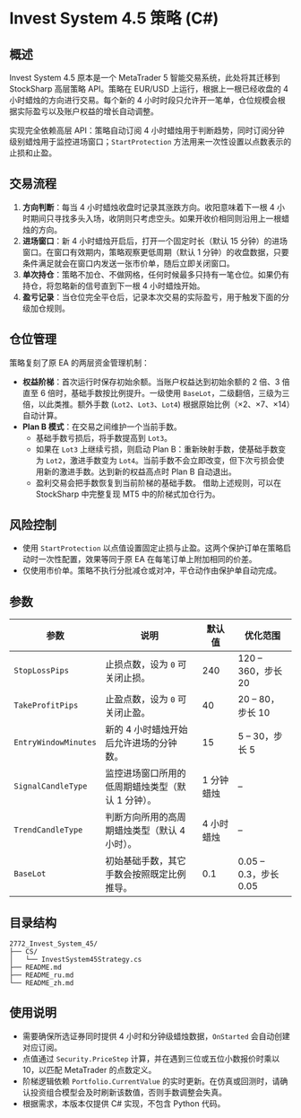 # Invest System 4.5 策略 (C#)

## 概述
Invest System 4.5 原本是一个 MetaTrader 5 智能交易系统，此处将其迁移到 StockSharp 高层策略 API。策略在 EUR/USD 上运行，根据上一根已经收盘的 4 小时蜡烛的方向进行交易。每个新的 4 小时时段只允许开一笔单，仓位规模会根据实际盈亏以及账户权益的增长自动调整。

实现完全依赖高层 API：策略自动订阅 4 小时蜡烛用于判断趋势，同时订阅分钟级别蜡烛用于监控进场窗口；`StartProtection` 方法用来一次性设置以点数表示的止损和止盈。

## 交易流程
1. **方向判断**：每当 4 小时蜡烛收盘时记录其涨跌方向。收阳意味着下一根 4 小时期间只寻找多头入场，收阴则只考虑空头。如果开收价相同则沿用上一根蜡烛的方向。
2. **进场窗口**：新 4 小时蜡烛开启后，打开一个固定时长（默认 15 分钟）的进场窗口。在窗口有效期内，策略观察更低周期（默认 1 分钟）的收盘数据，只要条件满足就会在窗口内发送一张市价单，随后立即关闭窗口。
3. **单次持仓**：策略不加仓、不做网格，任何时候最多只持有一笔仓位。如果仍有持仓，将忽略新的信号直到下一根 4 小时蜡烛开始。
4. **盈亏记录**：当仓位完全平仓后，记录本次交易的实际盈亏，用于触发下面的分级加仓规则。

## 仓位管理
策略复刻了原 EA 的两层资金管理机制：
- **权益阶梯**：首次运行时保存初始余额。当账户权益达到初始余额的 2 倍、3 倍直至 6 倍时，基础手数按比例提升。一级使用 `BaseLot`，二级翻倍，三级为三倍，以此类推。额外手数 (`Lot2`、`Lot3`、`Lot4`) 根据原始比例（×2、×7、×14）自动计算。
- **Plan B 模式**：在交易之间维护一个当前手数。
  - 基础手数亏损后，将手数提高到 `Lot3`。
  - 如果在 `Lot3` 上继续亏损，则启动 Plan B：重新映射手数，使基础手数变为 `Lot2`，激进手数变为 `Lot4`。当前手数不会立即改变，但下次亏损会使用新的激进手数。达到新的权益高点时 Plan B 自动退出。
  - 盈利交易会把手数恢复到当前阶梯的基础手数。
借助上述规则，可以在 StockSharp 中完整复现 MT5 中的阶梯式加仓行为。

## 风险控制
- 使用 `StartProtection` 以点值设置固定止损与止盈。这两个保护订单在策略启动时一次性配置，效果等同于原 EA 在每笔订单上附加相同的价差。
- 仅使用市价单。策略不执行分批减仓或对冲，平仓动作由保护单自动完成。

## 参数
| 参数 | 说明 | 默认值 | 优化范围 |
|------|------|--------|----------|
| `StopLossPips` | 止损点数，设为 `0` 可关闭止损。 | 240 | 120 – 360，步长 20 |
| `TakeProfitPips` | 止盈点数，设为 `0` 可关闭止盈。 | 40 | 20 – 80，步长 10 |
| `EntryWindowMinutes` | 新的 4 小时蜡烛开始后允许进场的分钟数。 | 15 | 5 – 30，步长 5 |
| `SignalCandleType` | 监控进场窗口所用的低周期蜡烛类型（默认 1 分钟）。 | 1 分钟蜡烛 | – |
| `TrendCandleType` | 判断方向所用的高周期蜡烛类型（默认 4 小时）。 | 4 小时蜡烛 | – |
| `BaseLot` | 初始基础手数，其它手数会按照既定比例推导。 | 0.1 | 0.05 – 0.3，步长 0.05 |

## 目录结构
```
2772_Invest_System_45/
├── CS/
│   └── InvestSystem45Strategy.cs
├── README.md
├── README_ru.md
└── README_zh.md
```

## 使用说明
- 需要确保所选证券同时提供 4 小时和分钟级蜡烛数据，`OnStarted` 会自动创建对应订阅。
- 点值通过 `Security.PriceStep` 计算，并在遇到三位或五位小数报价时乘以 10，以匹配 MetaTrader 的点数定义。
- 阶梯逻辑依赖 `Portfolio.CurrentValue` 的实时更新。在仿真或回测时，请确认投资组合模型会及时刷新该数值，否则手数调整会失真。
- 根据需求，本版本仅提供 C# 实现，不包含 Python 代码。
